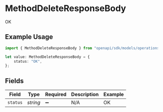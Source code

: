 # MethodDeleteResponseBody

OK

## Example Usage

```typescript
import { MethodDeleteResponseBody } from "openapi/sdk/models/operations";

let value: MethodDeleteResponseBody = {
    status: "OK",
};
```

## Fields

| Field              | Type               | Required           | Description        | Example            |
| ------------------ | ------------------ | ------------------ | ------------------ | ------------------ |
| `status`           | *string*           | :heavy_minus_sign: | N/A                | OK                 |